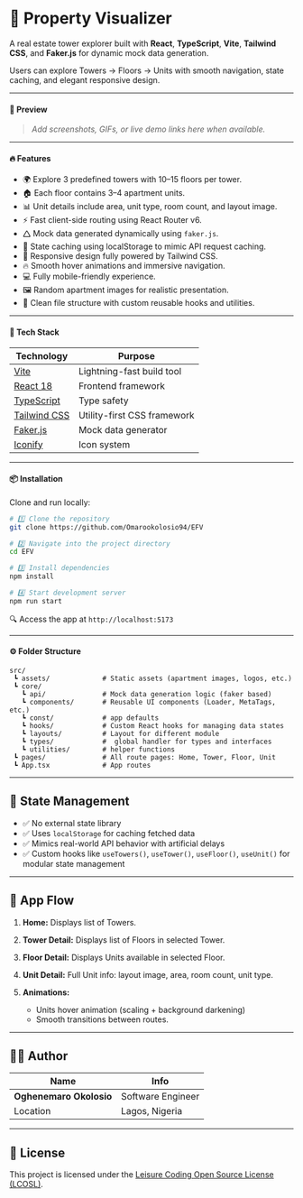 # 🏢 Property Visualizer

A real estate tower explorer built with **React**, **TypeScript**, **Vite**, **Tailwind CSS**, and **Faker.js** for dynamic mock data generation.

Users can explore Towers → Floors → Units with smooth navigation, state caching, and elegant responsive design.

---

#### 📸 Preview

> _Add screenshots, GIFs, or live demo links here when available._

---

#### 🔥 Features

- 🌍 Explore 3 predefined towers with 10–15 floors per tower.
- 🏠 Each floor contains 3–4 apartment units.
- 📊 Unit details include area, unit type, room count, and layout image.
- ⚡ Fast client-side routing using React Router v6.
- 🛆 Mock data generated dynamically using `faker.js`.
- 📆 State caching using localStorage to mimic API request caching.
- 🎨 Responsive design fully powered by Tailwind CSS.
- 🔥 Smooth hover animations and immersive navigation.
- 💻 Fully mobile-friendly experience.
- 🖼 Random apartment images for realistic presentation.
- 🔀 Clean file structure with custom reusable hooks and utilities.

---

#### 🚀 Tech Stack

| Technology                                    | Purpose                     |
| --------------------------------------------- | --------------------------- |
| [Vite](https://vitejs.dev/)                   | Lightning-fast build tool   |
| [React 18](https://reactjs.org/)              | Frontend framework          |
| [TypeScript](https://www.typescriptlang.org/) | Type safety                 |
| [Tailwind CSS](https://tailwindcss.com/)      | Utility-first CSS framework |
| [Faker.js](https://fakerjs.dev/)              | Mock data generator         |
| [Iconify](https://iconify.design/)            | Icon system                 |

---

#### 📦 Installation

Clone and run locally:

```bash
# 1️⃣ Clone the repository
git clone https://github.com/Omarookolosio94/EFV

# 2️⃣ Navigate into the project directory
cd EFV

# 3️⃣ Install dependencies
npm install

# 4️⃣ Start development server
npm run start
```

🔍 Access the app at `http://localhost:5173`

---

#### ⚙ Folder Structure

```
src/
 ┗ assets/             # Static assets (apartment images, logos, etc.)
 ┗ core/
   ┗ api/              # Mock data generation logic (faker based)
   ┗ components/       # Reusable UI components (Loader, MetaTags, etc.)
   ┗ const/            # app defaults
   ┗ hooks/            # Custom React hooks for managing data states
   ┗ layouts/          # Layout for different module
   ┗ types/            #  global handler for types and interfaces
   ┗ utilities/        # helper functions
 ┗ pages/              # All route pages: Home, Tower, Floor, Unit
 ┗ App.tsx             # App routes
```

---

## 🔗 State Management

- ✅ No external state library
- ✅ Uses `localStorage` for caching fetched data
- ✅ Mimics real-world API behavior with artificial delays
- ✅ Custom hooks like `useTowers()`, `useTower()`, `useFloor()`, `useUnit()` for modular state management

---

## 🌟 App Flow

1. **Home:**
   Displays list of Towers.

2. **Tower Detail:**
   Displays list of Floors in selected Tower.

3. **Floor Detail:**
   Displays Units available in selected Floor.

4. **Unit Detail:**
   Full Unit info: layout image, area, room count, unit type.

5. **Animations:**

   - Units hover animation (scaling + background darkening)
   - Smooth transitions between routes.

---

## 🧑‍💻 Author

| Name                    | Info              |
| ----------------------- | ----------------- |
| **Oghenemaro Okolosio** | Software Engineer |
| Location                | Lagos, Nigeria    |

---

## 📄 License

This project is licensed under the [Leisure Coding Open Source License (LCOSL)](LICENSE.txt).
